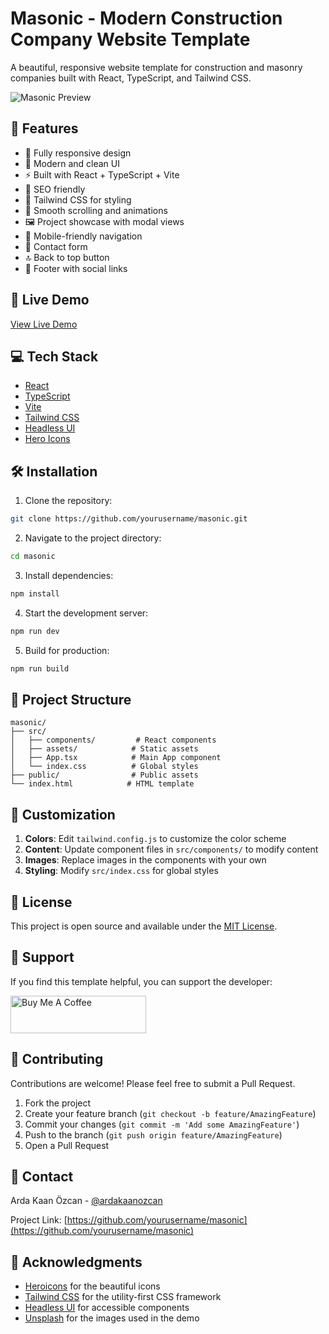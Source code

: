 # Masonic - Modern Construction Company Website Template

A beautiful, responsive website template for construction and masonry companies built with React, TypeScript, and Tailwind CSS.

![Masonic Preview](preview.png)

## 🌟 Features

- 📱 Fully responsive design
- 🎨 Modern and clean UI
- ⚡ Built with React + TypeScript + Vite
- 🎯 SEO friendly
- 🎨 Tailwind CSS for styling
- 💫 Smooth scrolling and animations
- 🖼️ Project showcase with modal views
- 📱 Mobile-friendly navigation
- 📝 Contact form
- 🔝 Back to top button
- 🦶 Footer with social links

## 🚀 Live Demo

[View Live Demo](#) <!-- Add your deployed site URL here -->

## 💻 Tech Stack

- [React](https://reactjs.org/)
- [TypeScript](https://www.typescriptlang.org/)
- [Vite](https://vitejs.dev/)
- [Tailwind CSS](https://tailwindcss.com/)
- [Headless UI](https://headlessui.dev/)
- [Hero Icons](https://heroicons.com/)

## 🛠️ Installation

1. Clone the repository:
```bash
git clone https://github.com/yourusername/masonic.git
```

2. Navigate to the project directory:
```bash
cd masonic
```

3. Install dependencies:
```bash
npm install
```

4. Start the development server:
```bash
npm run dev
```

5. Build for production:
```bash
npm run build
```

## 📁 Project Structure

```
masonic/
├── src/
│   ├── components/         # React components
│   ├── assets/            # Static assets
│   ├── App.tsx            # Main App component
│   └── index.css          # Global styles
├── public/                # Public assets
└── index.html            # HTML template
```

## 🎨 Customization

1. **Colors**: Edit `tailwind.config.js` to customize the color scheme
2. **Content**: Update component files in `src/components/` to modify content
3. **Images**: Replace images in the components with your own
4. **Styling**: Modify `src/index.css` for global styles

## 📝 License

This project is open source and available under the [MIT License](LICENSE).

## 💖 Support

If you find this template helpful, you can support the developer:

<a href="https://www.buymeacoffee.com/ardakaanozcan" target="_blank">
  <img src="https://cdn.buymeacoffee.com/buttons/v2/default-yellow.png" alt="Buy Me A Coffee" height="60px" width="217px">
</a>

## 🤝 Contributing

Contributions are welcome! Please feel free to submit a Pull Request.

1. Fork the project
2. Create your feature branch (`git checkout -b feature/AmazingFeature`)
3. Commit your changes (`git commit -m 'Add some AmazingFeature'`)
4. Push to the branch (`git push origin feature/AmazingFeature`)
5. Open a Pull Request

## 📧 Contact

Arda Kaan Özcan - [@ardakaanozcan](https://twitter.com/ardakaanozcan)

Project Link: [https://github.com/yourusername/masonic](https://github.com/yourusername/masonic)

## 🙏 Acknowledgments

- [Heroicons](https://heroicons.com/) for the beautiful icons
- [Tailwind CSS](https://tailwindcss.com/) for the utility-first CSS framework
- [Headless UI](https://headlessui.dev/) for accessible components
- [Unsplash](https://unsplash.com/) for the images used in the demo
